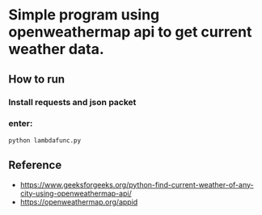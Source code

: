 # Simple program using openweathermap api to get current weather data. 

## How to run

### Install requests and json packet

### enter: 
```
python lambdafunc.py
```

## Reference
* https://www.geeksforgeeks.org/python-find-current-weather-of-any-city-using-openweathermap-api/
* https://openweathermap.org/appid
